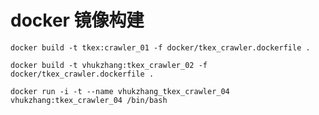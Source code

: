 # docker 镜像构建

`docker build -t tkex:crawler_01 -f docker/tkex_crawler.dockerfile .`

`docker build -t vhukzhang:tkex_crawler_02 -f docker/tkex_crawler.dockerfile .`

`docker run -i -t --name vhukzhang_tkex_crawler_04 vhukzhang:tkex_crawler_04 /bin/bash`
